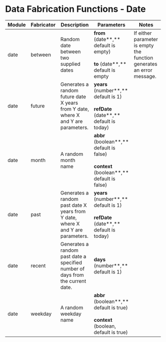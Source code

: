 # Data Fabrication Functions - Date

| **Module** | **Fabricator** | **Description** | **Parameters** | **Notes** |
| --- | --- | --- | --- | --- |
| date | between | Random date between two supplied dates | **from** (date**,** default is empty)<br><br>**to** (date**,** default is empty | If either parameter is empty the function generates an error message. |
| date | future | Generates a random future date X years from Y date, where X and Y are parameters. | **years** (number**,** default is 1)<br><br>**refDate** (date**,** default is today) |     |
| date | month | A random month name | **abbr** (boolean**,** default is false)<br><br>**context** (boolean**,** default is false) |     |
| date | past | Generates a random past date X years from Y date, where X and Y are parameters. | **years** (number**,** default is 1)<br><br>**refDate** (date**,** default is today) |     |
| date | recent | Generates a random past date a specified number of days from the current date. | **days** (number**,** default is 1) |     |
| date | weekday | A random weekday name | **abbr** (boolean**,** default is true)<br><br>**context** (boolean, default is true) |     |